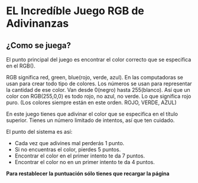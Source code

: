 # EL Incredíble Juego RGB de Adivinanzas

## ¿Como se juega?

El punto principal del juego es encontrar el color correcto que se especifica en el RGB().

RGB significa red, green, blue(rojo, verde, azul). En las computadoras se usan para crear todo tipo de colores.
Los números se usan para representar la cantidad de ese color. Van desde 0(negro) hasta 255(blanco).
Así que un color
con RGB(255,0,0) es todo
rojo, no azul, no verde. Lo que significa rojo puro. (Los colores siempre están en este orden. ROJO, VERDE, AZUL)

En este juego tienes que adivinar el color que se especifica en el título superior. Tienes un número limitado de intentos, así que ten cuidado.

El punto del sistema es así: 

- Cada vez que adivines mal perderás 1 punto.
- Si no encuentras el color, pierdes 5 puntos.
- Encontrar el color en el primer intento te da 7 puntos.
- Encontrar el color no en un primer intento te da 4 puntos.

**Para restablecer la puntuación sólo tienes que recargar la página**